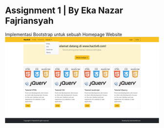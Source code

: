 # Assignment 1 | By Eka Nazar Fajriansyah
Implementasi Bootstrap untuk sebuah Homepage Website
![Alt text](image-1.png)